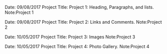 Date: 09/08/2017
Project Title: Project 1: Heading, Paragraphs, and lists.
Note:Project 1

Date: 09/08/2017
Project Title: Project 2: Links and Comments.
Note:Project 2

Date: 10/05/2017
Project Title: Project 3: Images
Note:Project 3

Date: 10/05/2017
Project Title: Project 4: Photo Gallery.
Note:Project 4
